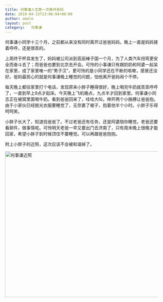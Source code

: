 ```yaml
---
title: 何事谦人生第一次离开爸妈
date: 2010-04-15T23:06:04+00:00
author: omale
layout: post
category:   何事谦  
---
```

何事谦小同学十三个月，之前都从来没有同时离开过爸爸妈妈。晚上一直是妈妈搂着呼呼，还是很乖的。

上周终于杯具发生了，妈妈被公司派到高丽棒子国一个月，为了人类汽车拐弯更安全而奋斗去了；而爸爸也要到北京去开会。可怜的小事谦只有跟奶奶和阿婆一起呆在家里，成了家里唯一的&ldquo;男子汉&rdquo;，更可怜的是小同学还在不断的咳嗽，感冒还没好。爸妈最担心的就是何事谦晚上睡觉的问题，怕他离开爸妈闹个不停。

每天晚上都往家里打个电话，发现原来小胖子睡得很好，晚上喝完牛奶就乖乖呼呼了，一直到早上9点才起床。今天晚上飞机晚点，九点半才回到家里。何事谦小同志正在被窝里面喝牛奶。看到爸爸回来了，哇哇大叫，伸开两个小胳膊让爸爸抱。由于小家伙已经脱光衣服要睡觉了，无奈裹了被子，抱着他半个小时。小胖子乐得呵呵笑。

小胖子长大了，知道找爸爸了。不过老爸还有任务，还是阿婆陪你睡觉。老爸还要看邮件，做事情呢。可怜明天老爸一早又要出门去济南了，只有周末晚上很晚才能回家，希望小胖子到时候顶住不要睡觉。可以再跟爸爸抱抱。

附上小胖子的近照，这次应该不会被和谐掉了。

<img class="aligncenter" height="480" src="http://hezongjian.com/gallery3/var/resizes/%E4%BD%95%E4%BA%8B%E8%B0%A6/baby1year/IMG_2308.JPG?m=1270461999" title="何事谦近照" width="640" />